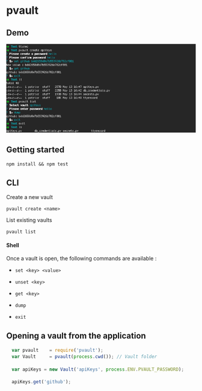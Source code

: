 # pvault

## Demo

![demo-gif](https://raw.githubusercontent.com/patrixr/pvault/master/resources/tty_cropped.gif)

## Getting started

```console
npm install && npm test
```

## CLI

Create a new vault

```console
pvault create <name>
```

List existing vaults

```console
pvault list
```

#### Shell

Once a vault is open, the following commands are available :

- `set <key> <value>`
  
- `unset <key>`

- `get <key>`
  
- `dump`

- `exit`

## Opening a vault from the application

```javascript
  var pvault    = require('pvault');
  var Vault     = pvault(process.cwd()); // Vault folder

  var apiKeys = new Vault('apiKeys', process.ENV.PVAULT_PASSWORD);
  
  apiKeys.get('github');
```
